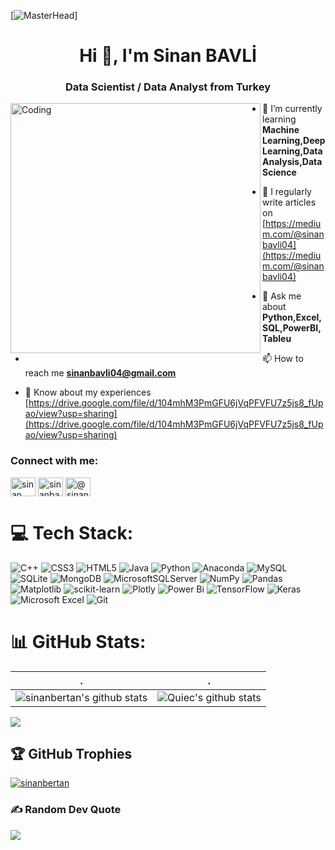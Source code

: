 [![MasterHead](https://media.licdn.com/dms/image/C4D12AQESj72-s5gEKg/article-cover_image-shrink_600_2000/0/1626753867110?e=2147483647&v=beta&t=Kf7YAuwZtyCGYLNch-Mgc5eOC-7h7uL_dnBAIgsAFRQ)]
<h1 align="center">Hi 👋, I'm Sinan BAVLİ</h1>
<h3 align="center">Data Scientist / Data Analyst from Turkey</h3>
<img align="left" alt="Coding" width="400" src="https://camo.githubusercontent.com/5ddf73ad3a205111cf8c686f687fc216c2946a75005718c8da5b837ad9de78c9/68747470733a2f2f7468756d62732e6766796361742e636f6d2f4576696c4e657874446576696c666973682d736d616c6c2e676966">

- 🌱 I’m currently learning **Machine Learning,Deep Learning,Data Analysis,Data Science**

- 📝 I regularly write articles on [https://medium.com/@sinanbavli04](https://medium.com/@sinanbavli04)

- 💬 Ask me about **Python,Excel,SQL,PowerBI,Tableu**

- 📫 How to reach me **sinanbavli04@gmail.com**

- 📄 Know about my experiences [https://drive.google.com/file/d/104mhM3PmGFU6jVqPFVFU7z5js8_fUpao/view?usp=sharing](https://drive.google.com/file/d/104mhM3PmGFU6jVqPFVFU7z5js8_fUpao/view?usp=sharing)

<h3 align="left">Connect with me:</h3>
<p align="left">
<a href="https://linkedin.com/in/sinan bavli" target="blank"><img align="center" src="https://raw.githubusercontent.com/rahuldkjain/github-profile-readme-generator/master/src/images/icons/Social/linked-in-alt.svg" alt="sinan bavli" height="30" width="40" /></a>
<a href="https://kaggle.com/sinanbavli04" target="blank"><img align="center" src="https://raw.githubusercontent.com/rahuldkjain/github-profile-readme-generator/master/src/images/icons/Social/kaggle.svg" alt="sinanbavli04" height="30" width="40" /></a>
<a href="https://medium.com/@sinanbavli04" target="blank"><img align="center" src="https://raw.githubusercontent.com/rahuldkjain/github-profile-readme-generator/master/src/images/icons/Social/medium.svg" alt="@sinanbavli04" height="30" width="40" /></a>
</p>

# 💻 Tech Stack:   


![C++](https://img.shields.io/badge/c++-%2300599C.svg?style=for-the-badge&logo=c%2B%2B&logoColor=white) ![CSS3](https://img.shields.io/badge/css3-%231572B6.svg?style=for-the-badge&logo=css3&logoColor=white) ![HTML5](https://img.shields.io/badge/html5-%23E34F26.svg?style=for-the-badge&logo=html5&logoColor=white) ![Java](https://img.shields.io/badge/java-%23ED8B00.svg?style=for-the-badge&logo=java&logoColor=white) ![Python](https://img.shields.io/badge/python-3670A0?style=for-the-badge&logo=python&logoColor=ffdd54) ![Anaconda](https://img.shields.io/badge/Anaconda-%2344A833.svg?style=for-the-badge&logo=anaconda&logoColor=white) ![MySQL](https://img.shields.io/badge/mysql-%2300f.svg?style=for-the-badge&logo=mysql&logoColor=white) ![SQLite](https://img.shields.io/badge/sqlite-%2307405e.svg?style=for-the-badge&logo=sqlite&logoColor=white) ![MongoDB](https://img.shields.io/badge/MongoDB-%234ea94b.svg?style=for-the-badge&logo=mongodb&logoColor=white) ![MicrosoftSQLServer](https://img.shields.io/badge/Microsoft%20SQL%20Sever-CC2927?style=for-the-badge&logo=microsoft%20sql%20server&logoColor=white) ![NumPy](https://img.shields.io/badge/numpy-%23013243.svg?style=for-the-badge&logo=numpy&logoColor=white) ![Pandas](https://img.shields.io/badge/pandas-%23150458.svg?style=for-the-badge&logo=pandas&logoColor=white) ![Matplotlib](https://img.shields.io/badge/Matplotlib-%23ffffff.svg?style=for-the-badge&logo=Matplotlib&logoColor=black) ![scikit-learn](https://img.shields.io/badge/scikit--learn-%23F7931E.svg?style=for-the-badge&logo=scikit-learn&logoColor=white) ![Plotly](https://img.shields.io/badge/Plotly-%233F4F75.svg?style=for-the-badge&logo=plotly&logoColor=white) ![Power Bi](https://img.shields.io/badge/power_bi-F2C811?style=for-the-badge&logo=powerbi&logoColor=black) ![TensorFlow](https://img.shields.io/badge/TensorFlow-%23FF6F00.svg?style=for-the-badge&logo=TensorFlow&logoColor=white) ![Keras](https://img.shields.io/badge/Keras-%23D00000.svg?style=for-the-badge&logo=Keras&logoColor=white) ![Microsoft Excel](https://img.shields.io/badge/Microsoft_Excel-217346?style=for-the-badge&logo=microsoft-excel&logoColor=white) ![Git](https://img.shields.io/badge/git-%23F05033.svg?style=for-the-badge&logo=git&logoColor=white)                                                                                                                                                                                                                                                                                                                                                                                                                                                                                                                                                                                                                                                                                                                                                                                                                                                                                                                                                                                                                                                                                                                                                                             
# 📊 GitHub Stats:


| .                                                                                                                                       | .                                                                                                                         |
|-----------------------------------------------------------------------------------------------------------------------------------------|---------------------------------------------------------------------------------------------------------------------------|
| ![sinanbertan's github stats](https://github-readme-stats.vercel.app/api?username=sinanbertan&show_icons=true&theme=radical&include_all_commits=true) | ![Quiec's github stats](https://github-readme-stats.vercel.app/api/top-langs/?username=sinanbertan&theme=radical&layout=compact) |

<img src="https://github-readme-streak-stats.herokuapp.com/?user=sinanbertan"></img>




## 🏆 GitHub Trophies
<p align="left"> 
<a href="https://github.com/ryo-ma/github-profile-trophy"><img src="https://github-profile-trophy.vercel.app/?username=sinanbertan" alt="sinanbertan" /></a>
</p>

### ✍️ Random Dev Quote
![](https://quotes-github-readme.vercel.app/api?type=horizontal&theme=radical)


